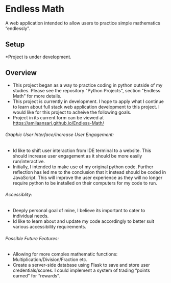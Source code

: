 # Endless Math
A web application intended to allow users to practice simple mathematics “endlessly”. 

## Setup
*Project is under development.

## Overview
- This project began as a way to practice coding in python outside of my studies. Please see the repository "Python Projects", section "Endless Math" for more details.
- This project is currently in development. I hope to apply what I continue to learn about full stack web application development to this project. I would like for this project to acheive the following goals. 
- Project in its current form can be viewed at https://amilaansari.github.io/Endless-Math/

###### Graphic User Interface/Increase User Engagement: 
- Id like to shift user interaction from IDE terminal to a website. This should increase user engagement as it should be more easily run/interactive. 
- Initially, I intended to make use of my original python code. Further reflection has led me to the conclusion that it instead should be coded in JavaScript. This will improve the user experience as they will no longer require python to be installed on their computers for my code to run.

###### Accessiblity: 
- Deeply personal goal of mine, I believe its important to cater to individual needs. 
- Id like to learn about and update my code accordingly to better suit various accessibility requirements.

###### Possible Future Features:
- Allowing for more complex mathematic functions: Multiplication/Division/Fraction etc.
- Create a server-side database using Flask to save and store user credentials/scores. I could implement a system of trading “points earned” for “rewards”.
